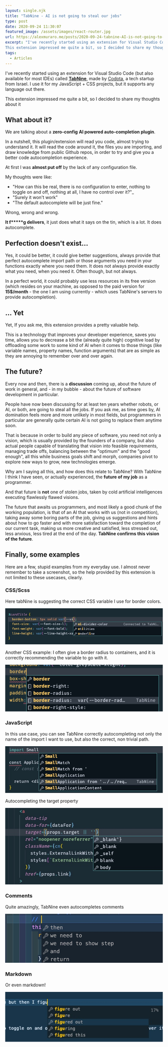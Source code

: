 ```yaml
---
layout: single.njk
title: "TabNine - AI is not going to steal our jobs"
type: post
date: 2020-09-24 11:30:07
featured_image: /assets/images/react-router.jpg
url: https://alexmuraro.me/posts/2020-09-24-tabnine-AI-is-not-going-to-steal-our-jobs
excerpt: "I've recently started using an extension for Visual Studio Code (but also available for most IDEs) called TabNine, made by Codota, a tech startup from Israel. I use it for my JavaScript + CSS projects, but it supports any language out there.
This extension impressed me quite a bit, so I decided to share my thoughts about it"
tags:
  - Articles
---
```


I've recently started using an extension for Visual Studio Code (but also available for most IDEs) called <a href="https://www.tabnine.com/">**TabNine**</a>, made by <a href="https://www.codota.com">Codota</a>, a tech startup from Israel. I use it for my JavaScript + CSS projects, but it supports any language out there.

This extension impressed me quite a bit, so I decided to share my thoughts about it

## What about it?

We are talking about a **zero-config** **AI powered auto-completion plugin**.

In a nutshell, this plugin/extension will read you code, almost trying to understand it. It will read the code around it, the files you are importing, and draw knowledge from public Github repos, in order to try and give you a better code autocompletion experience.

At first I was **almost put off** by the lack of any configuration file.

My thoughts were like:

- "How can this be real, there is no configuration to enter, nothing to toggle on and off, nothing at all, I have no control over it?"\_
- "Surely it won't work"
- "The default autocomplete will be just fine."

Wrong, wrong and wrong.

<strong>It f**\***g delivers</strong>, it just does what it says on the tin, which is a lot. It does autocomplete.

## Perfection doesn't exist...

Yes, it could be better, it could give better suggestions, always provide that perfect autocomplete import path or those arguments you need in your functions exactly where you need them. It does not always provide exactly what you need, when you need it. Often though, but not always.

In a perfect world, it could probably use less resources in its free version (which resides on your machine, as opposed to the paid version for **15\$/month** - the one I am using currently - which uses TabNine's servers to provide autocompletion).

## ... Yet

Yet, If you ask me, this extension provides a pretty valuable help.

This is a technology that improves your developer experience, saves you time, allows you to decrease a bit the (already quite high) cognitive load by offloading some work to some kind of AI when it comes to those things (like variable names, property names, function arguments) that are as simple as they are annoying to remember over and over again.

## The future?

Every now and then, there is a **discussion** coming up, about the future of work in general, and - in my bubble - about the future of software development in particular.

People have now been discussing for at least ten years whether robots, or AI, or both, are going to steal all the jobs.
If you ask me, as time goes by, AI domination feels more and more unlikely in most fields, but programmers in particular are generally quite certain AI is not going to replace them anytime soon.

That is because in order to build any piece of software, you need not only a vision, which is usually provided by the founders of a company, but also actual people capable of translating that vision into feasible requirements, managing trade offs, balancing between the "optimum" and the "good enough", all this while business goals shift and morph, companies pivot to explore new ways to grow, new technologies emerge.

Why am I saying all this, and how does this relate to TabNine? With TabNine I think I have seen, or actually experienced, the **future of my job** as a programmer.

And that future is **not** one of stolen jobs, taken by cold artificial intelligences executing flawlessly flawed visions.

The future that awaits us programmers, and most likely a good chunk of the working population, is that of an AI that works with us (not in competition), taking away some boring parts of the job, giving us suggestions and hints about how to go faster and with more satisfaction toward the completion of our current task, making us more creative and satisfied, less stressed out, less anxious, less tired at the end of the day.
**TabNine confirms this vision of the future**.

## Finally, some examples

Here are a few, stupid examples from my everyday use. I almost never remember to take a screenshot, so the help provided by this extension is not limited to these usecases, clearly.

### CSS/Scss

Here tabNine is suggesting the correct CSS variable I use for border colors.

<img src="/assets/images/tabnine1.png" />

Another CSS example: I often give a border radius to containers, and it is correctly recommending the variable to go with it.

<img src="/assets/images/tabnine2.png" />

### JavaScript

In this use case, you can see TabNine correctly autocompleting not only the name of the import I want to use, but also the correct, non trivial path.

<img src="/assets/images/tabnine3.png" />

Autocompleting the target property

<img src="/assets/images/tabnine6.png" />

### Comments

Quite amazingly, TabNine even autocompletes comments

<img src="/assets/images/tabnine7.png" />

### Markdown

Or even markdown!

<img src="/assets/images/tabnine8.jpg" />
